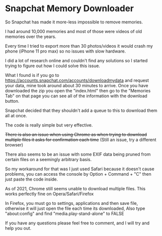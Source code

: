 # Snapchat Memory Downloader

So Snapchat has made it more-less impossible to remove memories.

I had around 10,000 memories and most of those were videos of old memories over the years.

Every time I tried to export more than 30 photos/videos it would crash my phone (iPhone 11 pro max) so no issues with slow hardware.

I did a lot of research online and couldn't find any solutions so I started trying to figure out how I could solve this issue.

What I found is if you go to https://accounts.snapchat.com/accounts/downloadmydata and request your data, mine took around about 30 minutes to arrive. Once you have downloaded the zip you open the "index.html" then go to the "Memories Tab" on that page you can see all of the information with the download button.

Snapchat decided that they shouldn't add a queue to this to download them all at once. 

The code is really simple but very effective.

~~There is also an issue when using Chrome as when trying to download multiple files it asks for confirmation each time~~ (Still an issue, try a different browser)

There also seems to be an issue with some EXIF data being pruned from certain files on a seemingly arbitrary basis.

So my workaround for that was I just used Safari because it doesn't cause problems, you can access the console by Option + Command + "C" then just paste the code inside.

As of 2021, Chrome still seems unable to download multiple files. This works perfectly fine on Opera/Safari/Firefox

In Firefox, you must go to settings, applications and then save file, otherwise it will just open the file each time its downloaded, Also type "about:config" and find "media.play-stand-alone" to FALSE

If you have any questions please feel free to comment, and I will try and help you out.


